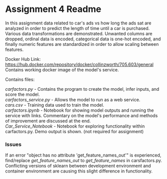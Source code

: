# Assignment 4 Readme

In this assignment data related to car's ads vs how long the ads sat are analyzed in order to predict the length of time until a car is purchased. Various data transformations are demonstrated. Unwanted columns are dropped, ordinal data is encoded, categorical data is one-hot encoded, and finally numeric features are standardized in order to allow scaling between features.

Docker Hub Link:
https://hub.docker.com/repository/docker/collinzworth/705.603/general  
Contains working docker image of the model's service.

Contains files:

*carfactors.py* - Contains the program to create the model, infer inputs, and score the model.  
*carfactors_service.py* - Allows the model to run as a web service.  
*cars.csv* - Training data used to train the model.  
*carfactors.ipynb* - Notebook for showing model outputs and running the service with links. Commentary on the model's performance and methods of improvement are discussed at the end.  
*Car_Service_Notebook* - Notebook for exploring functionality within carfactors.py. Demo output is shown. (not required for assignment)


### Issues

If an error "object has no attribute 'get_feature_names_out'" is experienced, find/replace *get_feature_names_out* to *get_feature_names* in carsfactors.py. Conflicting versions of sklearn between development environment and container environment are causing this slight difference in functionality. 

